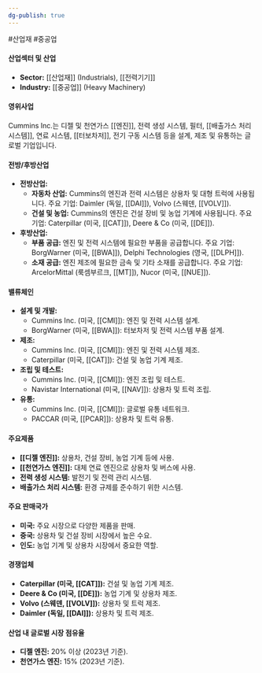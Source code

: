 ```yaml
---
dg-publish: true
---
```

#산업재 #중공업 

#### 산업섹터 및 산업

- **Sector:** [[산업재]] (Industrials), [[전력기기]]
- **Industry:** [[중공업]] (Heavy Machinery)

#### 영위사업

Cummins Inc.는 디젤 및 천연가스 [[엔진]], 전력 생성 시스템, 필터, [[배출가스 처리 시스템]], 연료 시스템, [[터보차저]], 전기 구동 시스템 등을 설계, 제조 및 유통하는 글로벌 기업입니다.

#### 전방/후방산업

- **전방산업:**
    - **자동차 산업:** Cummins의 엔진과 전력 시스템은 상용차 및 대형 트럭에 사용됩니다. 주요 기업: Daimler (독일, [[DAI]]), Volvo (스웨덴, [[VOLV]]).
    - **건설 및 농업:** Cummins의 엔진은 건설 장비 및 농업 기계에 사용됩니다. 주요 기업: Caterpillar (미국, [[CAT]]), Deere & Co (미국, [[DE]]).
- **후방산업:**
    - **부품 공급:** 엔진 및 전력 시스템에 필요한 부품을 공급합니다. 주요 기업: BorgWarner (미국, [[BWA]]), Delphi Technologies (영국, [[DLPH]]).
    - **소재 공급:** 엔진 제조에 필요한 금속 및 기타 소재를 공급합니다. 주요 기업: ArcelorMittal (룩셈부르크, [[MT]]), Nucor (미국, [[NUE]]).

#### 밸류체인

- **설계 및 개발:**
    - Cummins Inc. (미국, [[CMI]]): 엔진 및 전력 시스템 설계.
    - BorgWarner (미국, [[BWA]]): 터보차저 및 전력 시스템 부품 설계.
- **제조:**
    - Cummins Inc. (미국, [[CMI]]): 엔진 및 전력 시스템 제조.
    - Caterpillar (미국, [[CAT]]): 건설 및 농업 기계 제조.
- **조립 및 테스트:**
    - Cummins Inc. (미국, [[CMI]]): 엔진 조립 및 테스트.
    - Navistar International (미국, [[NAV]]): 상용차 및 트럭 조립.
- **유통:**
    - Cummins Inc. (미국, [[CMI]]): 글로벌 유통 네트워크.
    - PACCAR (미국, [[PCAR]]): 상용차 및 트럭 유통.

#### 주요제품

- **[[디젤 엔진]]:** 상용차, 건설 장비, 농업 기계 등에 사용.
- **[[천연가스 엔진]]:** 대체 연료 엔진으로 상용차 및 버스에 사용.
- **전력 생성 시스템:** 발전기 및 전력 관리 시스템.
- **배출가스 처리 시스템:** 환경 규제를 준수하기 위한 시스템.

#### 주요 판매국가

- **미국:** 주요 시장으로 다양한 제품을 판매.
- **중국:** 상용차 및 건설 장비 시장에서 높은 수요.
- **인도:** 농업 기계 및 상용차 시장에서 중요한 역할.

#### 경쟁업체

- **Caterpillar (미국, [[CAT]]):** 건설 및 농업 기계 제조.
- **Deere & Co (미국, [[DE]]):** 농업 기계 및 상용차 제조.
- **Volvo (스웨덴, [[VOLV]]):** 상용차 및 트럭 제조.
- **Daimler (독일, [[DAI]]):** 상용차 및 트럭 제조.

#### 산업 내 글로벌 시장 점유율

- **디젤 엔진:** 20% 이상 (2023년 기준).
- **천연가스 엔진:** 15% (2023년 기준).